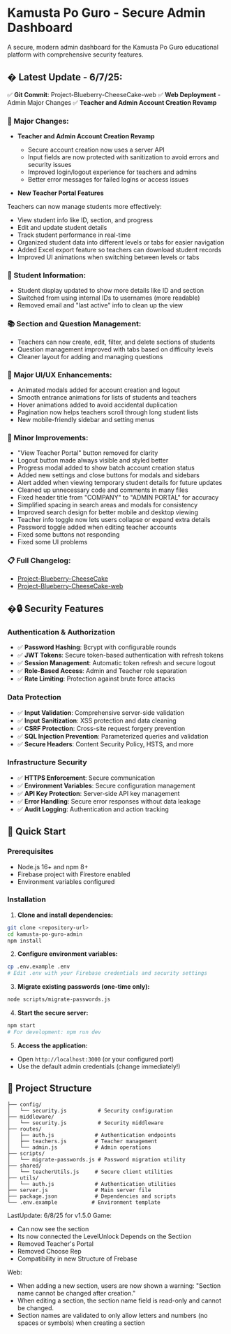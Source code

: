 # Kamusta Po Guro - Secure Admin Dashboard

A secure, modern admin dashboard for the Kamusta Po Guro educational platform with comprehensive security features.

## � Latest Update - 6/7/25:
✅ **Git Commit**: Project-Blueberry-CheeseCake-web
✅ **Web Deployment** - Admin Major Changes
✅ **Teacher and Admin Account Creation Revamp**

### 🚀 Major Changes:
- **Teacher and Admin Account Creation Revamp**
  - Secure account creation now uses a server API
  - Input fields are now protected with sanitization to avoid errors and security issues
  - Improved login/logout experience for teachers and admins
  - Better error messages for failed logins or access issues

- **New Teacher Portal Features**

Teachers can now manage students more effectively:
- View student info like ID, section, and progress
- Edit and update student details
- Track student performance in real-time
- Organized student data into different levels or tabs for easier navigation
- Added Excel export feature so teachers can download student records
- Improved UI animations when switching between levels or tabs

### 👥 Student Information:
- Student display updated to show more details like ID and section
- Switched from using internal IDs to usernames (more readable)
- Removed email and "last active" info to clean up the view

### 📚 Section and Question Management:
- Teachers can now create, edit, filter, and delete sections of students
- Question management improved with tabs based on difficulty levels
- Cleaner layout for adding and managing questions

### 🎨 Major UI/UX Enhancements:
- Animated modals added for account creation and logout
- Smooth entrance animations for lists of students and teachers
- Hover animations added to avoid accidental duplication
- Pagination now helps teachers scroll through long student lists
- New mobile-friendly sidebar and setting menus

### 🔧 Minor Improvements:
- "View Teacher Portal" button removed for clarity
- Logout button made always visible and styled better
- Progress modal added to show batch account creation status
- Added new settings and close buttons for modals and sidebars
- Alert added when viewing temporary student details for future updates
- Cleaned up unnecessary code and comments in many files
- Fixed header title from "COMPANY" to "ADMIN PORTAL" for accuracy
- Simplified spacing in search areas and modals for consistency
- Improved search design for better mobile and desktop viewing
- Teacher info toggle now lets users collapse or expand extra details
- Password toggle added when editing teacher accounts
- Fixed some buttons not responding
- Fixed some UI problems

### 📋 Full Changelog:
- [Project-Blueberry-CheeseCake](https://github.com/UncleJohnKun/Project-Blueberry-CheeseCake/commits/main/)
- [Project-Blueberry-CheeseCake-web](https://github.com/UncleJohnKun/Project-Blueberry-CheeseCake-web/commits/main/)

## �🔒 Security Features

### Authentication & Authorization
- ✅ **Password Hashing**: Bcrypt with configurable rounds
- ✅ **JWT Tokens**: Secure token-based authentication with refresh tokens
- ✅ **Session Management**: Automatic token refresh and secure logout
- ✅ **Role-Based Access**: Admin and Teacher role separation
- ✅ **Rate Limiting**: Protection against brute force attacks

### Data Protection
- ✅ **Input Validation**: Comprehensive server-side validation
- ✅ **Input Sanitization**: XSS protection and data cleaning
- ✅ **CSRF Protection**: Cross-site request forgery prevention
- ✅ **SQL Injection Prevention**: Parameterized queries and validation
- ✅ **Secure Headers**: Content Security Policy, HSTS, and more

### Infrastructure Security
- ✅ **HTTPS Enforcement**: Secure communication
- ✅ **Environment Variables**: Secure configuration management
- ✅ **API Key Protection**: Server-side API key management
- ✅ **Error Handling**: Secure error responses without data leakage
- ✅ **Audit Logging**: Authentication and action tracking

## 🚀 Quick Start

### Prerequisites
- Node.js 16+ and npm 8+
- Firebase project with Firestore enabled
- Environment variables configured

### Installation

1. **Clone and install dependencies:**
```bash
git clone <repository-url>
cd kamusta-po-guro-admin
npm install
```

2. **Configure environment variables:**
```bash
cp .env.example .env
# Edit .env with your Firebase credentials and security settings
```

3. **Migrate existing passwords (one-time only):**
```bash
node scripts/migrate-passwords.js
```

4. **Start the secure server:**
```bash
npm start
# For development: npm run dev
```

5. **Access the application:**
- Open `http://localhost:3000` (or your configured port)
- Use the default admin credentials (change immediately!)

## 📁 Project Structure

```
├── config/
│   └── security.js          # Security configuration
├── middleware/
│   └── security.js          # Security middleware
├── routes/
│   ├── auth.js             # Authentication endpoints
│   ├── teachers.js         # Teacher management
│   └── admin.js            # Admin operations
├── scripts/
│   └── migrate-passwords.js # Password migration utility
├── shared/
│   └── teacherUtils.js     # Secure client utilities
├── utils/
│   └── auth.js             # Authentication utilities
├── server.js               # Main server file
├── package.json            # Dependencies and scripts
└── .env.example           # Environment template
```





LastUpdate: 6/8/25 for v1.5.0
Game:
- Can now see the section
- Its now connected the LevelUnlock Depends on the Sectiion
- Removed Teacher's Portal
- Removed Choose Rep
- Compatibility in new Structure of Frebase

Web: 
- When adding a new section, users are now shown a warning: "Section name cannot be changed after creation."
- When editing a section, the section name field is read-only and cannot be changed.
- Section names are validated to only allow letters and numbers (no spaces or symbols) when creating a section